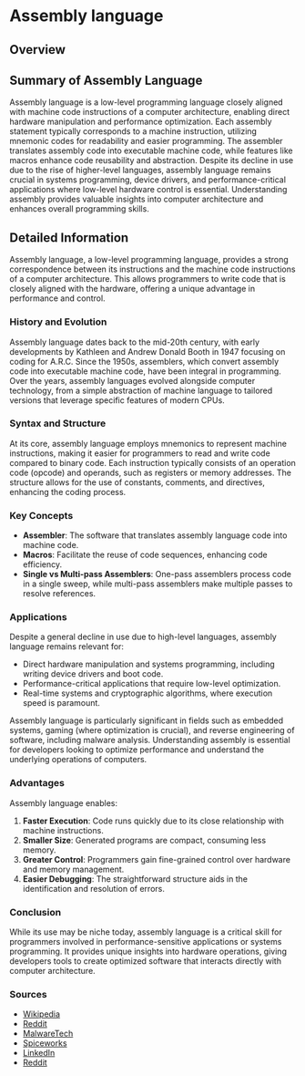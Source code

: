 # Assembly language

## Overview

## Summary of Assembly Language

Assembly language is a low-level programming language closely aligned with machine code instructions of a computer architecture, enabling direct hardware manipulation and performance optimization. Each assembly statement typically corresponds to a machine instruction, utilizing mnemonic codes for readability and easier programming. The assembler translates assembly code into executable machine code, while features like macros enhance code reusability and abstraction. Despite its decline in use due to the rise of higher-level languages, assembly language remains crucial in systems programming, device drivers, and performance-critical applications where low-level hardware control is essential. Understanding assembly provides valuable insights into computer architecture and enhances overall programming skills.

## Detailed Information

Assembly language, a low-level programming language, provides a strong correspondence between its instructions and the machine code instructions of a computer architecture. This allows programmers to write code that is closely aligned with the hardware, offering a unique advantage in performance and control.

### History and Evolution
Assembly language dates back to the mid-20th century, with early developments by Kathleen and Andrew Donald Booth in 1947 focusing on coding for A.R.C. Since the 1950s, assemblers, which convert assembly code into executable machine code, have been integral in programming. Over the years, assembly languages evolved alongside computer technology, from a simple abstraction of machine language to tailored versions that leverage specific features of modern CPUs.

### Syntax and Structure
At its core, assembly language employs mnemonics to represent machine instructions, making it easier for programmers to read and write code compared to binary code. Each instruction typically consists of an operation code (opcode) and operands, such as registers or memory addresses. The structure allows for the use of constants, comments, and directives, enhancing the coding process.

### Key Concepts
- **Assembler**: The software that translates assembly language code into machine code.
- **Macros**: Facilitate the reuse of code sequences, enhancing code efficiency.
- **Single vs Multi-pass Assemblers**: One-pass assemblers process code in a single sweep, while multi-pass assemblers make multiple passes to resolve references.

### Applications
Despite a general decline in use due to high-level languages, assembly language remains relevant for:
- Direct hardware manipulation and systems programming, including writing device drivers and boot code.
- Performance-critical applications that require low-level optimization.
- Real-time systems and cryptographic algorithms, where execution speed is paramount.

Assembly language is particularly significant in fields such as embedded systems, gaming (where optimization is crucial), and reverse engineering of software, including malware analysis. Understanding assembly is essential for developers looking to optimize performance and understand the underlying operations of computers.

### Advantages
Assembly language enables:
1. **Faster Execution**: Code runs quickly due to its close relationship with machine instructions.
2. **Smaller Size**: Generated programs are compact, consuming less memory.
3. **Greater Control**: Programmers gain fine-grained control over hardware and memory management.
4. **Easier Debugging**: The straightforward structure aids in the identification and resolution of errors.

### Conclusion
While its use may be niche today, assembly language is a critical skill for programmers involved in performance-sensitive applications or systems programming. It provides unique insights into hardware operations, giving developers tools to create optimized software that interacts directly with computer architecture.

### Sources
- [Wikipedia](https://en.wikipedia.org/wiki/Assembly_language)
- [Reddit](https://www.reddit.com/r/learnprogramming/comments/125brgd/what_exactly_is_assembly_language/)
- [MalwareTech](https://malwaretech.com/2018/03/best-programming-languages-to-learn-for-malware-analysis.html)
- [Spiceworks](https://www.spiceworks.com/tech/tech-general/articles/what-is-assembly-language/)
- [LinkedIn](https://www.linkedin.com/advice/0/what-benefits-using-assembly-language-skills-computer-hardware-6h4he)
- [Reddit](https://www.reddit.com/r/learnprogramming/comments/tedbs2/how_is_assembly_used_today/)

